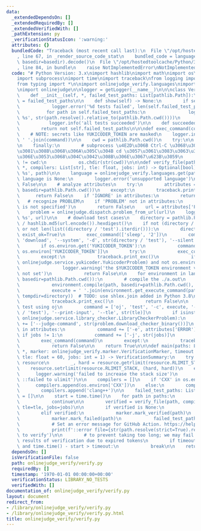 ```yaml
---
data:
  _extendedDependsOn: []
  _extendedRequiredBy: []
  _extendedVerifiedWith: []
  _pathExtension: py
  _verificationStatusIcon: ':warning:'
  attributes: {}
  bundledCode: "Traceback (most recent call last):\n  File \"/opt/hostedtoolcache/Python/3.8.5/x64/lib/python3.8/site-packages/onlinejudge_verify/documentation/build.py\"\
    , line 67, in _render_source_code_stat\n    bundled_code = language.bundle(stat.path,\
    \ basedir=basedir).decode()\n  File \"/opt/hostedtoolcache/Python/3.8.5/x64/lib/python3.8/site-packages/onlinejudge_verify/languages/python.py\"\
    , line 84, in bundle\n    raise NotImplementedError\nNotImplementedError\n"
  code: "# Python Version: 3.x\nimport hashlib\nimport math\nimport os\nimport pathlib\n\
    import subprocess\nimport time\nimport traceback\nfrom logging import getLogger\n\
    from typing import *\n\nimport onlinejudge_verify.languages\nimport onlinejudge_verify.marker\n\
    \nimport onlinejudge\n\nlogger = getLogger(__name__)\n\n\nclass VerificationSummary(object):\n\
    \    def __init__(self, *, failed_test_paths: List[pathlib.Path]):\n        self.failed_test_paths\
    \ = failed_test_paths\n\n    def show(self) -> None:\n        if self.failed_test_paths:\n\
    \            logger.error('%d tests failed', len(self.failed_test_paths))\n  \
    \          for path in self.failed_test_paths:\n                logger.error('failed:\
    \ %s', str(path.resolve().relative_to(pathlib.Path.cwd())))\n        else:\n \
    \           logger.info('all tests succeeded')\n\n    def succeeded(self) -> bool:\n\
    \        return not self.failed_test_paths\n\n\ndef exec_command(command: List[str]):\n\
    \    # NOTE: secrets like YUKICODER_TOKEN are masked\n    logger.info('$ %s',\
    \ ' '.join(command))\n\n    cwd = pathlib.Path.cwd()\n    try:\n\n        subprocess.check_call(command)\n\
    \n    finally:\n        # subprocess \u4E2D\u306B Ctrl-C \u3068\u304B\u3067\u6B62\
    \u3081\u308B\u3068\u306A\u305C\u304B cd \u3057\u3061\u3083\u3063\u305F\u307E\u307E\
    \u306E\u3053\u3068\u304C\u3042\u308B\u306E\u3067\u623B\u3059\n        if pathlib.Path.cwd()\
    \ != cwd:\n            os.chdir(str(cwd))\n\n\ndef verify_file(path: pathlib.Path,\
    \ *, compilers: List[str], tle: float, jobs: int) -> Optional[bool]:\n    logger.info('verify:\
    \ %s', path)\n\n    language = onlinejudge_verify.languages.get(path)\n    if\
    \ language is None:\n        logger.error('unsupported language')\n        return\
    \ False\n\n    # analyze attributes\n    try:\n        attributes = language.list_attributes(path,\
    \ basedir=pathlib.Path.cwd())\n    except:\n        traceback.print_exc()\n  \
    \      return False\n    if 'IGNORE' in attributes:\n        return None\n\n \
    \   # recognize PROBLEM\n    if 'PROBLEM' not in attributes:\n        logger.error('PROBLEM\
    \ is not specified')\n        return False\n    url = attributes['PROBLEM']\n\
    \    problem = onlinejudge.dispatch.problem_from_url(url)\n    logger.info('problem:\
    \ %s', url)\n\n    # download test cases\n    directory = pathlib.Path('.verify-helper/cache')\
    \ / hashlib.md5(url.encode()).hexdigest()\n    if not (directory / 'test').exists()\
    \ or not len(list((directory / 'test').iterdir())):\n        directory.mkdir(parents=True,\
    \ exist_ok=True)\n        exec_command(['sleep', '2'])\n        command = ['oj',\
    \ 'download', '--system', '-d', str(directory / 'test'), '--silent', url]\n\n\
    \        if os.environ.get('YUKICODER_TOKEN'):\n            command += ['--yukicoder-token',\
    \ os.environ['YUKICODER_TOKEN']]\n        try:\n            exec_command(command)\n\
    \        except:\n            traceback.print_exc()\n            if isinstance(problem,\
    \ onlinejudge.service.yukicoder.YukicoderProblem) and not os.environ.get('YUKICODER_TOKEN'):\n\
    \                logger.warning('the $YUKICODER_TOKEN environment variable is\
    \ not set')\n            return False\n\n    for environment in language.list_environments(path,\
    \ basedir=pathlib.Path.cwd()):\n        # compile the ./a.out\n        try:\n\
    \            environment.compile(path, basedir=pathlib.Path.cwd(), tempdir=directory)\n\
    \            execute = ' '.join(environment.get_execute_command(path, basedir=pathlib.Path.cwd(),\
    \ tempdir=directory))  # TODO: use shlex.join added in Python 3.8\n        except:\n\
    \            traceback.print_exc()\n            return False\n\n        # run\
    \ test using oj\n        command = ['oj', 'test', '-c', execute, '-d', str(directory\
    \ / 'test'), '--print-input', '--tle', str(tle)]\n        if isinstance(problem,\
    \ onlinejudge.service.library_checker.LibraryCheckerProblem):\n            command\
    \ += ['--judge-command', str(problem.download_checker_binary())]\n        if 'ERROR'\
    \ in attributes:\n            command += ['-e', attributes['ERROR']]\n       \
    \ if jobs != 1:\n            command += ['-j', str(jobs)]\n        try:\n    \
    \        exec_command(command)\n        except:\n            traceback.print_exc()\n\
    \            return False\n\n    return True\n\n\ndef main(paths: List[pathlib.Path],\
    \ *, marker: onlinejudge_verify.marker.VerificationMarker, timeout: float = math.inf,\
    \ tle: float = 60, jobs: int = 1) -> VerificationSummary:\n    try:\n        import\
    \ resource\n        _, hard = resource.getrlimit(resource.RLIMIT_STACK)\n    \
    \    resource.setrlimit(resource.RLIMIT_STACK, (hard, hard))\n    except:\n  \
    \      logger.warning('failed to increase the stack size')\n        print(f'::warning\
    \ ::failed to ulimit')\n\n    compilers = []\n    if 'CXX' in os.environ:\n  \
    \      compilers.append(os.environ['CXX'])\n    else:\n        compilers.append('g++')\n\
    \        compilers.append('clang++')\n\n    failed_test_paths: List[pathlib.Path]\
    \ = []\n\n    start = time.time()\n    for path in paths:\n        if marker.is_verified(path):\n\
    \            continue\n\n        verified = verify_file(path, compilers=compilers,\
    \ tle=tle, jobs=jobs)\n\n        if verified is None:\n            logger.info('ignored')\n\
    \        elif verified:\n            marker.mark_verified(path)\n        else:\n\
    \            marker.mark_failed(path)\n            failed_test_paths.append(path)\n\
    \            # Set an error message for GitHub Action. https://help.github.com/en/actions/reference/development-tools-for-github-actions\n\
    \            print(f'::error file={str(path.resolve(strict=True).relative_to(pathlib.Path.cwd().resolve(strict=True)))}::failed\
    \ to verify')\n\n        # to prevent taking too long; we may fail to use the\
    \ results of verification due to expired tokens\n        if timeout is not None\
    \ and time.time() - start > timeout:\n            break\n\n    return VerificationSummary(failed_test_paths=failed_test_paths)\n"
  dependsOn: []
  isVerificationFile: false
  path: onlinejudge_verify/verify.py
  requiredBy: []
  timestamp: '1970-01-01 00:00:00+00:00'
  verificationStatus: LIBRARY_NO_TESTS
  verifiedWith: []
documentation_of: onlinejudge_verify/verify.py
layout: document
redirect_from:
- /library/onlinejudge_verify/verify.py
- /library/onlinejudge_verify/verify.py.html
title: onlinejudge_verify/verify.py
---
```

